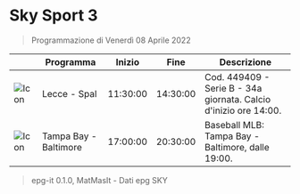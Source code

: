 # Sky Sport 3
> Programmazione di Venerdì 08 Aprile 2022

||Programma|Inizio|Fine|Descrizione|
|---|---|---|---|---|
|![Icon](https://guidatv.sky.it/uuid/1fc2f36d-9480-44e4-9783-2baa7c40cf76/cover?md5ChecksumParam=434e0cf3c98245853e4b13020e5edab6)|Lecce - Spal|11:30:00|14:30:00|Cod. 449409 - Serie B - 34a giornata. Calcio d&#039;inizio ore 14:00.
|![Icon](https://guidatv.sky.it/uuid/34ef6e37-e55c-455b-ba12-65370bb089d1/cover?md5ChecksumParam=6f1c8a17f39df597527221691497c82d)|Tampa Bay - Baltimore|17:00:00|20:30:00|Baseball MLB: Tampa Bay - Baltimore, dalle 19:00.



 > epg-it 0.1.0, MatMasIt - Dati epg SKY